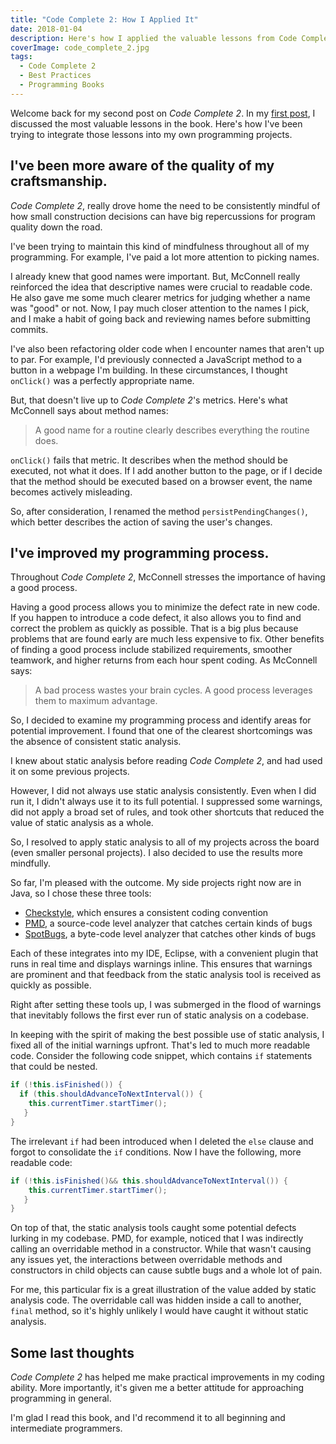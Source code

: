 ```yaml
---
title: "Code Complete 2: How I Applied It"
date: 2018-01-04
description: Here's how I applied the valuable lessons from Code Complete 2 to my own programming projects.
coverImage: code_complete_2.jpg
tags:
  - Code Complete 2
  - Best Practices
  - Programming Books
---
```


Welcome back for my second post on *Code Complete 2*. In my [first post](/blogs?title=code_complete_reflections_part_one), I discussed the most valuable lessons in the book. Here's how I've been trying to integrate those lessons into my own programming projects.

## I've been more aware of the quality of my craftsmanship.

*Code Complete 2*, really drove home the need to be consistently mindful of how small construction decisions can have big repercussions for program quality down the road.

I've been trying to maintain this kind of mindfulness throughout all of my programming. For example, I've paid a lot more attention to picking names.

I already knew that good names were important. But, McConnell really reinforced the idea that descriptive names were crucial to readable code. He also gave me some much clearer metrics for judging whether a name was "good" or not. Now, I pay much closer attention to the names I pick, and I make a habit of going back and reviewing names before submitting commits.

I've also been refactoring older code when I encounter names that aren't up to par. For example, I'd previously connected a JavaScript method to a button in a webpage I'm building. In these circumstances, I thought `onClick()` was a perfectly appropriate name.

But, that doesn't live up to *Code Complete 2*'s metrics. Here's what McConnell says about method names:

> A good name for a routine clearly describes everything the routine does.

`onClick()` fails that metric. It describes when the method should be executed, not what it does. If I add another button to the page, or if I decide that the method should be executed based on a browser event, the name becomes actively misleading.

So, after consideration, I renamed the method `persistPendingChanges()`, which better describes the action of saving the user's changes.

## I've improved my programming process.

Throughout *Code Complete 2*, McConnell stresses the importance of having a good process.

Having a good process allows you to minimize the defect rate in new code. If you happen to introduce a code defect, it also allows you to find and correct the problem as quickly as possible. That is a big plus because problems that are found early are much less expensive to fix. Other benefits of finding a good process include stabilized requirements, smoother teamwork, and higher returns from each hour spent coding. As McConnell says:

> A bad process wastes your brain cycles. A good process leverages them to maximum advantage.

So, I decided to examine my programming process and identify areas for potential improvement. I found that one of the clearest shortcomings was the absence of consistent static analysis.

I knew about static analysis before reading *Code Complete 2*, and had used it on some previous projects.

However, I did not always use static analysis consistently. Even when I did run it, I didn't always use it to its full potential. I suppressed some warnings, did not apply a broad set of rules, and took other shortcuts that reduced the value of static analysis as a whole.

So, I resolved to apply static analysis to all of my projects across the board (even smaller personal projects). I also decided to use the results more mindfully.

So far, I'm pleased with the outcome. My side projects right now are in Java, so I chose these three tools:

- [Checkstyle](http://checkstyle.sourceforge.net/), which ensures a consistent coding convention
- [PMD](https://pmd.github.io/), a source-code level analyzer that catches certain kinds of bugs
- [SpotBugs](https://spotbugs.github.io/), a byte-code level analyzer that catches other kinds of bugs

Each of these integrates into my IDE, Eclipse, with a convenient plugin that runs in real time and displays warnings inline. This ensures that warnings are prominent and that feedback from the static analysis tool is received as quickly as possible.

Right after setting these tools up, I was submerged in the flood of warnings that inevitably follows the first ever run of static analysis on a codebase.

In keeping with the spirit of making the best possible use of static analysis, I fixed all of the initial warnings upfront. That's led to much more readable code. Consider the following code snippet, which contains `if` statements that could be nested.

```java
if (!this.isFinished()) {
  if (this.shouldAdvanceToNextInterval()) {
    this.currentTimer.startTimer();
   }
}

```

The irrelevant `if` had been introduced when I deleted the `else` clause and forgot to consolidate the `if` conditions. Now I have the following, more readable code:

```java
if (!this.isFinished()&& this.shouldAdvanceToNextInterval()) {
    this.currentTimer.startTimer();
   }
}

```

On top of that, the static analysis tools caught some potential defects lurking in my codebase. PMD, for example, noticed that I was indirectly calling an overridable method in a constructor. While that wasn't causing any issues yet, the interactions between overridable methods and constructors in child objects can cause subtle bugs and a whole lot of pain.

For me, this particular fix is a great illustration of the value added by static analysis code. The overridable call was hidden inside a call to another, `final` method, so it's highly unlikely I would have caught it without static analysis.

## Some last thoughts

*Code Complete 2* has helped me make practical improvements in my coding ability. More importantly, it's given me a better attitude for approaching programming in general.

I'm glad I read this book, and I'd recommend it to all beginning and intermediate programmers.
